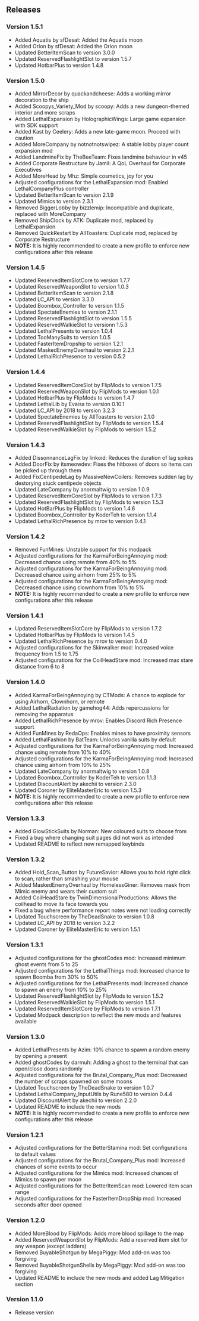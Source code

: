 ## Releases

### Version 1.5.1

- Added Aquatis by sfDesat: Added the Aquatis moon
- Added Orion by sfDesat: Added the Orion moon
- Updated BetterItemScan to version 3.0.0
- Updated ReservedFlashlightSlot to version 1.5.7
- Updated HotbarPlus to version 1.4.8

### Version 1.5.0

- Added MirrorDecor by quackandcheese: Adds a working mirror decoration to the ship
- Added Scoopys_Variety_Mod by scoopy: Adds a new dungeon-themed interior and more scraps
- Added LethalExpansion by HolographicWings: Large game expansion with SDK support
- Added Kast by Ceelery: Adds a new late-game moon. Proceed with caution
- Added MoreCompany by notnotnotswipez: A stable lobby player count expansion mod
- Added LandmineFix by TheBeeTeam: Fixes landmine behaviour in v45
- Added Corporate Restructure by Jamil: A QoL Overhaul for Corporate Executives
- Added MoreHead by Mhz: Simple cosmetics, joy for you
- Adjusted configurations for the LethalExpansion mod: Enabled LethalCompanyPlus controller
- Updated BetterItemScan to version 2.1.9
- Updated Mimics to version 2.3.1
- Removed BiggerLobby by bizzlemip: Incompatible and duplicate, replaced with MoreCompany
- Removed ShipClock by ATK: Duplicate mod, replaced by LethalExpansion
- Removed QuickRestart by AllToasters: Duplicate mod, replaced by Corporate Restructure
- **NOTE:** It is highly recommended to create a new profile to enforce new configurations after this release

### Version 1.4.5

- Updated ReservedItemSlotCore to version 1.7.7
- Updated ReservedWeaponSlot to version 1.0.3
- Updated BetterItemScan to version 2.1.8
- Updated LC_API to version 3.3.0
- Updated Boombox_Controller to version 1.1.5
- Updated SpectateEnemies to version 2.1.1
- Updated ReservedFlashlightSlot to version 1.5.5
- Updated ReservedWalkieSlot to versionn 1.5.3
- Updated LethalPresents to version 1.0.4
- Updated TooManySuits to version 1.0.5
- Updated FasterItemDropship to version 1.2.1
- Updated MaskedEnemyOverhaul to version 2.2.1
- Updated LethalRichPresence to version 0.5.2

### Version 1.4.4

- Updated ReservedItemCoreSlot by FlipMods to version 1.7.5
- Updated ReservedWeaponSlot by FlipMods to version 1.0.1
- Updated HotbarPlus by FlipMods to version 1.4.7
- Updated LethalLib by Evaisa to version 0.10.1
- Updated LC_API by 2018 to version 3.2.3
- Updated SpectateEnemies by AllToasters to version 2.1.0
- Updated ReservedFlashlightSlot by FlipMods to version 1.5.4
- Updated ReservedWalkieSlot by FlipMods to version 1.5.2

### Version 1.4.3

- Added DissonnanceLagFix by linkoid: Reduces the duration of lag spikes
- Added DoorFix by itsmeowdev: Fixes the hitboxes of doors so items can be picked up through them
- Added FixCentipedeLag by MassiveNewCoilers: Removes sudden lag by destorying stuck centipede objects
- Updated LateCompany by anormaltwig to version 1.0.9
- Updated ReservedItemCoreSlot by FlipMods to version 1.7.3
- Updated ReservedFlashlightSlot by FlipMods to version 1.5.3
- Updated HotBarPlus by FlipMods to version 1.4.6
- Updated Boombox_Controller by KoderTeh to version 1.1.4
- Updated LethalRichPresence by mrov to version 0.4.1

### Version 1.4.2

- Removed FunMines: Unstable support for this modpack
- Adjusted configurations for the KarmaForBeingAnnoying mod: Decreased chance using remote from 40% to 5%
- Adjusted configurations for the KarmaForBeingAnnoying mod: Decreased chance using airhorn from 25% to 5%
- Adjusted configurations for the KarmaForBeingAnnoying mod: Decreased chance using clownhorn from 10% to 5%
- **NOTE:** It is highly recommended to create a new profile to enforce new configurations after this release

### Version 1.4.1

- Updated ReservedItemSlotCore by FlipMods to version 1.7.2
- Updated HotbarPlus by FlipMods to version 1.4.5
- Updated LethalRichPresence by mrov to version 0.4.0
- Adjusted configurations for the Skinwalker mod: Increased voice frequency from 1.5 to 1.75
- Adjusted configurations for the CoilHeadStare mod: Increased max stare distance from 6 to 8

### Version 1.4.0

- Added KarmaForBeingAnnoying by CTMods: A chance to explode for using Airhorn, Clownhorn, or remote
- Added LethalRadiation by gamehog44: Adds repercussions for removing the apparatus
- Added LethalRichPresence by mrov: Enables Discord Rich Presence support
- Added FunMines by RedaOps: Enables mines to have proximity sensors
- Added LethalFashion by BatTeam: Unlocks vanilla suits by default
- Adjusted configurations for the KarmaForBeingAnnoying mod: Increased chance using remote from 10% to 40%
- Adjusted configurations for the KarmaForBeingAnnoying mod: Increased chance using airhorn from 10% to 25%
- Updated LateCompany by anormaltwig to version 1.0.8
- Updated Boombox_Controller by KoderTeh to version 1.1.3
- Updated DiscountAlert by akechii to version 2.3.0
- Updated Coroner by EliteMasterEric to version 1.5.3
- **NOTE:** It is highly recommended to create a new profile to enforce new configurations after this release

### Version 1.3.3

- Added GlowStickSuits by Norman: New coloured suits to choose from
- Fixed a bug where changing suit pages did not work as intended
- Updated README to reflect new remapped keybinds

### Version 1.3.2

- Added Hold_Scan_Button by FutureSavior: Allows you to hold right click to scan, rather than smashing your mouse
- Added MaskedEnemyOverhaul by HomelessGiner: Removes mask from Mimic enemy and wears their custom suit
- Added CoilHeadStare by TwinDimensionalProductions: Allows the coilhead to move its face towards you
- Fixed a bug where performance report notes were not loading correctly
- Updated Touchscreen by TheDeadSnake to version 1.0.8
- Updated LC_API by 2018 to version 3.2.2
- Updated Coroner by EliteMasterEric to version 1.5.1

### Version 1.3.1

- Adjusted configurations for the ghostCodes mod: Increased minimum ghost events from 5 to 25
- Adjusted configurations for the LethalThings mod: Increased chance to spawn Boomba from 30% to 50%
- Adjusted configurations for the LethalPresents mod: Increased chance to spawn an enemy from 10% to 25%
- Updated ReservedFlashlightSlot by FlipMods to version 1.5.2
- Updated ReservedWalkieSlot by FlipMods to version 1.5.1
- Updated ReservedItemSlotCore by FlipMods to version 1.7.1
- Updated Modpack description to reflect the new mods and features available

### Version 1.3.0

- Added LethalPresents by Azim: 10% chance to spawn a random enemy by opening a present
- Added ghostCodes by darmuh: Adding a ghost to the terminal that can open/close doors randomly
- Adjusted configurations for the Brutal_Company_Plus mod: Decreased the number of scraps spawned on some moons
- Updated Touchscreen by TheDeadSnake to version 1.0.7
- Updated LethalCompany_InputUtils by Rune580 to version 0.4.4
- Updated DiscountAlert by akechii to version 2.2.0
- Updated README to include the new mods
- **NOTE:** It is highly recommended to create a new profile to enforce new configurations after this release

### Version 1.2.1

- Adjusted configurations for the BetterStamina mod: Set configurations to default values
- Adjusted configurations for the Brutal_Company_Plus mod: Increased chances of some events to occur
- Adjusted configurations for the Mimics mod: Increased chances of Mimics to spawn per moon
- Adjusted configurations for the BetterItemScan mod: Lowered item scan range
- Adjusted configurations for the FasterItemDropShip mod: Increased seconds after door opened

### Version 1.2.0

- Added MoreBlood by FlipMods: Adds more blood spillage to the map
- Added ReservedWeaponSlot by FlipMods: Add a reserved item slot for any weapon (except ladders)
- Removed BuyableShotgun by MegaPiggy: Mod add-on was too forgiving
- Removed BuyableShotgunShells by MegaPiggy: Mod add-on was too forgiving
- Updated README to include the new mods and added Lag Mitigation section

### Version 1.1.0

- Release version

